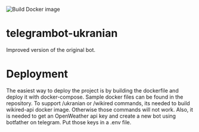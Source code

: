 ![Build Docker image](https://github.com/adrianvillanueva997/telegrambot-ukranian/workflows/Build%20Docker%20image/badge.svg)
# telegrambot-ukranian
Improved version of the original bot.

# Deployment

The easiest way to deploy the project is by building the dockerfile and deploy it with docker-compose. Sample docker files can be found in the repository. To support /ukranian or /wikired commands, its needed to build wikired-api docker image. Otherwise those commands will not work. Also, it is needed to get an OpenWeather api key and create a new bot using botfather on telegram. Put those keys in a .env file.
